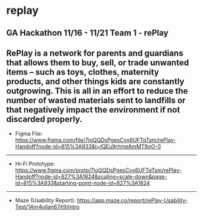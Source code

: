 # replay
GA Hackathon 11/16 - 11/21 Team 1 - rePlay
---
RePlay is a network for parents and guardians that allows them to buy, sell, or trade unwanted items – such as toys, clothes, maternity products, and other things kids are constantly outgrowing. This is all in an effort to reduce the number of wasted materials sent to landfills or that negatively impact the environment if not discarded properly.
---
- Figma File: https://www.figma.com/file/7joQQDsPgesCvx6UFTqTsm/rePlay-Handoff?node-id=815%3A933&t=IQEu9rhmeAmMT9oO-0
---
- Hi-Fi Prototype: https://www.figma.com/proto/7joQQDsPgesCvx6UFTqTsm/rePlay-Handoff?node-id=827%3A1824&scaling=scale-down&page-id=815%3A933&starting-point-node-id=827%3A1824
---
- Maze (Usability Report): https://app.maze.co/report/rePlay-Usability-Test/14nr4oilan67it9/intro

